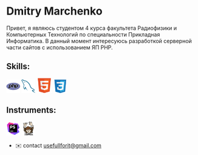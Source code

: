 Dmitry Marchenko
==============================

Привет, я являюсь студентом 4 курса факультета Радиофизики и Компьютерных Технологий по специальности Прикладная Информатика. В данный момент интересуюсь разработкой серверной части сайтов с использованием ЯП PHP.

Skills:
----------------
<p align="left">
<a target="_blank" rel="noreferrer"><img src="https://github.com/devicons/devicon/blob/master/icons/php/php-original.svg" width="36" height="36" alt="php" /></a>
<a target="_blank" rel="noreferrer"><img src="https://github.com/devicons/devicon/blob/master/icons/mysql/mysql-original.svg" width="36" height="36" alt="MySQL" /></a>
<a target="_blank" rel="noreferrer"><img src="https://github.com/devicons/devicon/blob/master/icons/html5/html5-original.svg" width="40" height="40" alt="html5" /></a>
<a target="_blank" rel="noreferrer"><img src="https://github.com/devicons/devicon/blob/master/icons/css3/css3-original.svg" width="36" height="36" alt="CSS3" /></a>
</p>

Instruments:
----------------
<p align="left">
<a target="_blank" rel="noreferrer"><img src="https://github.com/devicons/devicon/blob/master/icons/phpstorm/phpstorm-original.svg" width="36" height="36" alt="phpstorm" /></a>
<a target="_blank" rel="noreferrer"><img src="https://github.com/devicons/devicon/blob/master/icons/composer/composer-original.svg" width="36" height="36" alt="composer" /></a>
</p>

* ✉️  contact [usefullforit@gmail.com](mailto:usefullforit@gmail.com)
